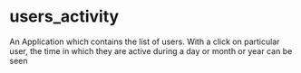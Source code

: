 # users_activity
An Application which contains the list of users. With a click on particular user, the time in which they are active during a day or month or year can be seen
